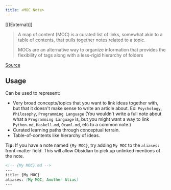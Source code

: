 ```yaml
---
title: <MOC Note>
---
```

[[(External)]]


> A map of content (MOC) is a curated list of links, somewhat akin to a table of contents, that pulls together notes related to a topic.
> 
> MOCs are an alternative way to organize information that provides the flexibility of tags along with a less-rigid hierarchy of folders

[Source](https://www.ideasnotebook.com/Map+of+Content)

## Usage

Can be used to represent:
- Very broad concepts/topics that you want to link ideas together with, but that it doesn't make sense to write an article about. Ex: `Psychology`, `Philosophy`, `Programming Language` (You wouldn't write a full note about what a `Programming Language` is, but you might want a way to link `Python.md`, `Haskell.md`, `Ocaml.md`, etc to a common note.)
- Curated learning paths through conceptual terrain.
- Table-of-contents like hierarchy of ideas.

**Tip:** If you have a note named `{My MOC}`,  try adding `My MOC` to the `aliases:` front-matter field. This will allow Obsidian to pick up unlinked mentions of the note.

```md
<!-- {My MOC}.md -->
---
title: {My MOC}
aliases: [My MOC, Another Alias]
---
```


